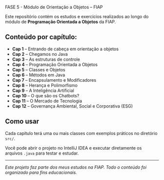 FASE 5 - Módulo de Orientação a Objetos – FIAP

Este repositório contém os estudos e exercícios realizados ao longo do módulo de **Programação Orientada a Objetos** da FIAP.

## Conteúdo por capítulo:

- **Cap 1** – Entrando de cabeça em orientação a objetos
- **Cap 2** – Chegamos no Java
- **Cap 3** – As estruturas de controle
- **Cap 4** – Programação Orientada a Objetos
- **Cap 5** – Classes e Objetos
- **Cap 6** – Métodos em Java
- **Cap 7** – Encapsulamento e Modificadores
- **Cap 8** – Herança e Polimorfismo
- **Cap 9** – A Inteligência Artificial
- **Cap 10** – O que são os Chatbots?
- **Cap 11** – O Mercado de Tecnologia
- **Cap 12** – Governança Ambiental, Social e Corporativa (ESG)

## Como usar

Cada capítulo terá uma ou mais classes com exemplos práticos no diretório `src/`.

Você pode abrir o projeto no IntelliJ IDEA e executar diretamente os arquivos `.java` para testar e estudar.

---

*Este projeto faz parte dos meus estudos na FIAP. Todo o conteúdo foi organizado para fins educacionais.*
